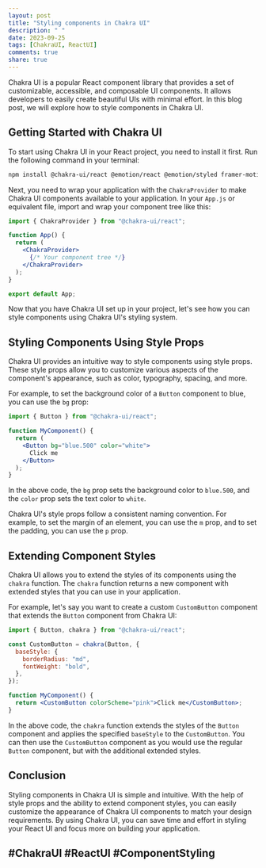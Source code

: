 ```yaml
---
layout: post
title: "Styling components in Chakra UI"
description: " "
date: 2023-09-25
tags: [ChakraUI, ReactUI]
comments: true
share: true
---
```


Chakra UI is a popular React component library that provides a set of customizable, accessible, and composable UI components. It allows developers to easily create beautiful UIs with minimal effort. In this blog post, we will explore how to style components in Chakra UI.

## Getting Started with Chakra UI

To start using Chakra UI in your React project, you need to install it first. Run the following command in your terminal:

```bash
npm install @chakra-ui/react @emotion/react @emotion/styled framer-motion
```

Next, you need to wrap your application with the `ChakraProvider` to make Chakra UI components available to your application. In your `App.js` or equivalent file, import and wrap your component tree like this:

```jsx
import { ChakraProvider } from "@chakra-ui/react";

function App() {
  return (
    <ChakraProvider>
      {/* Your component tree */}
    </ChakraProvider>
  );
}

export default App;
```

Now that you have Chakra UI set up in your project, let's see how you can style components using Chakra UI's styling system.

## Styling Components Using Style Props

Chakra UI provides an intuitive way to style components using style props. These style props allow you to customize various aspects of the component's appearance, such as color, typography, spacing, and more.

For example, to set the background color of a `Button` component to blue, you can use the `bg` prop:

```jsx
import { Button } from "@chakra-ui/react";

function MyComponent() {
  return (
    <Button bg="blue.500" color="white">
      Click me
    </Button>
  );
}
```

In the above code, the `bg` prop sets the background color to `blue.500`, and the `color` prop sets the text color to `white`.

Chakra UI's style props follow a consistent naming convention. For example, to set the margin of an element, you can use the `m` prop, and to set the padding, you can use the `p` prop.

## Extending Component Styles

Chakra UI allows you to extend the styles of its components using the `chakra` function. The `chakra` function returns a new component with extended styles that you can use in your application.

For example, let's say you want to create a custom `CustomButton` component that extends the `Button` component from Chakra UI:

```jsx
import { Button, chakra } from "@chakra-ui/react";

const CustomButton = chakra(Button, {
  baseStyle: {
    borderRadius: "md",
    fontWeight: "bold",
  },
});

function MyComponent() {
  return <CustomButton colorScheme="pink">Click me</CustomButton>;
}
```

In the above code, the `chakra` function extends the styles of the `Button` component and applies the specified `baseStyle` to the `CustomButton`. You can then use the `CustomButton` component as you would use the regular `Button` component, but with the additional extended styles.

## Conclusion

Styling components in Chakra UI is simple and intuitive. With the help of style props and the ability to extend component styles, you can easily customize the appearance of Chakra UI components to match your design requirements. By using Chakra UI, you can save time and effort in styling your React UI and focus more on building your application.

## #ChakraUI #ReactUI #ComponentStyling